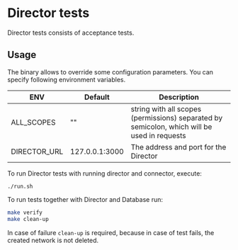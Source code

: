 # Director tests

Director tests consists of acceptance tests.

## Usage

The binary allows to override some configuration parameters. You can specify following environment variables.

| ENV                         | Default                         | Description                                       |
|-----------------------------|---------------------------------|---------------------------------------------------|
| ALL_SCOPES                  | ""                              | string with all scopes (permissions) separated by semicolon, which will be used in requests |
| DIRECTOR_URL                | 127.0.0.1:3000                  | The address and port for the Director                           |

To run Director tests with running director and connector, execute:
```
./run.sh
```

To run tests together with Director and Database run:
```bash
make verify 
make clean-up
```
In case of failure 
`clean-up` is required, because in case of test fails, the created network is not deleted.

